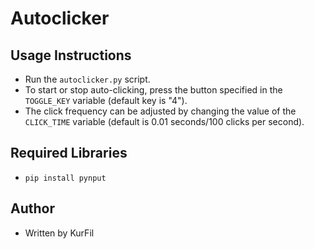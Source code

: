 # Autoclicker

## Usage Instructions
- Run the `autoclicker.py` script.
- To start or stop auto-clicking, press the button specified in the `TOGGLE_KEY` variable (default key is "4").
- The click frequency can be adjusted by changing the value of the `CLICK_TIME` variable (default is 0.01 seconds/100 clicks per second).

## Required Libraries
- `pip install pynput`

## Author
- Written by KurFil

